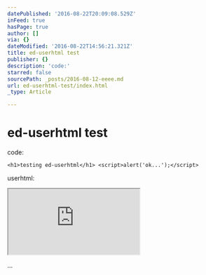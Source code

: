 ```yaml
---
datePublished: '2016-08-22T20:09:08.529Z'
inFeed: true
hasPage: true
author: []
via: {}
dateModified: '2016-08-22T14:56:21.321Z'
title: ed-userhtml test
publisher: {}
description: 'code:'
starred: false
sourcePath: _posts/2016-08-12-eeee.md
url: ed-userhtml-test/index.html
_type: Article

---
```

# ed-userhtml test

code:

    <h1>testing ed-userhtml</h1> <script>alert('ok...');</script>

userhtml:

<iframe src="https://the-grid.github.io/ed-userhtml/?g=eJyzyTC0K0ktLsnMS1dITdEtLU4tyijJzbHRB4pzAQCa9gno" style=""></iframe>

...